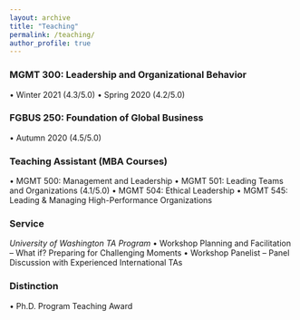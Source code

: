 ```yaml
---
layout: archive
title: "Teaching"
permalink: /teaching/
author_profile: true
---
```


### MGMT 300: Leadership and Organizational Behavior
•	Winter 2021 (4.3/5.0)
•	Spring 2020 (4.2/5.0)

### FGBUS 250: Foundation of Global Business
•	Autumn 2020 (4.5/5.0)

### Teaching Assistant (MBA Courses)
•	MGMT 500: Management and Leadership
•	MGMT 501: Leading Teams and Organizations (4.1/5.0)
•	MGMT 504: Ethical Leadership
•	MGMT 545: Leading & Managing High-Performance Organizations 

### Service
_University of Washington TA Program_
•	Workshop Planning and Facilitation – What if? Preparing for Challenging Moments
•	Workshop Panelist – Panel Discussion with Experienced International TAs

### Distinction
•	Ph.D. Program Teaching Award
